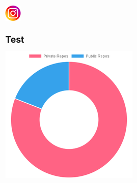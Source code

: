 [<img src="https://github.com/adeveloper-wq/adeveloper-wq/blob/main/img/instagram_icon.png" alt="Instagram-Image" />](https://twitter.com/RuntimeMusic)<h1 id="test">Test</h1><p><img src="https://github.com/adeveloper-wq/adeveloper-wq/blob/main/img/Private_Public_Repos_1641082914632.png" alt="Private_Public_Repos" /></p>